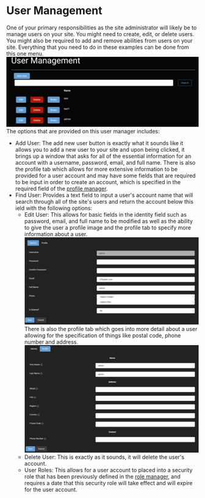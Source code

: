 # User Management

One of your primary responsibilities as the site administrator will likely be to manage users on your site\. You might need to create, edit, or delete users\. You might also be required to add and remove abilities from users on your site\. Everything that you need to do in these examples can be done from this one menu\.
![user-management](./assets/user-management.png)
The options that are provided on this user manager includes:
* Add User: The add new user button is exactly what it sounds like it allows you to add a new user to your site and upon being clicked, it brings up a window that asks for all of the essential information for an account with a username, password, email, and full name\. There is also the profile tab which allows for more extensive information to be provided for a user account and may have some fields that are required to be input in order to create an account, which is specified in the required field of the [profile manager](profile-management.md)\.
* Find User: Provides a text field to input a user's account name that will search through all of the site's users and return the account below this ield with the following options:
    * Edit User: This allows for basic fields in the identity field such as password, email, and full name to be modified as well as the ability to give the user a profile image and the profile tab to specify more information about a user\. 
    ![user-identity](./assets/user-identity.png)
    There is also the profile tab which goes into more detail about a user allowing for the specification of things like postal code, phone number and address\.
    ![user-profile](./assets/user-profile.png)
    * Delete User: This is exactly as it sounds, it will delete the user's account\.
    * User Roles: This allows for a user account to placed into a security role that has been previously defined in the [role manager](role-management.md), and requires a date that this security role will take effect and will expire for the user account\.